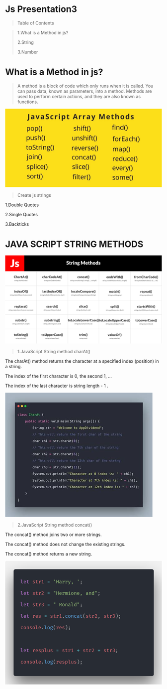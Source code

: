 # Js Presentation3

>Table of Contents

>1.What is a Method in js?
>
>2.String
>
>3.Number


# What is a Method in js?
>A method is a block of code which only runs when it is called. 
>You can pass data, known as parameters, into a method. 
>Methods are used to perform certain actions, and they are
>also known as functions.

![](./METOD.jpeg)

>Create js strings


1.Double Quotes

2.Single Quotes

3.Backticks

# JAVA SCRIPT STRING METHODS

![](./sMxJno9.jpg)


>1.JavaScript String method charAt()

The charAt() method returns the character at a specified index (position) in a string.

The index of the first character is 0, the second 1, ...

The index of the last character is string length - 1 .

![](./charAt.jpg)


>2.JavaScript String method concat()

The concat() method joins two or more strings.

The concat() method does not change the existing strings.

The concat() method returns a new string.

![](./concat.png)